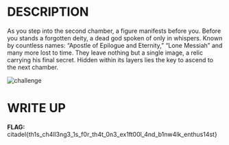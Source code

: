 # DESCRIPTION 
As you step into the second chamber, 
a figure manifests before you. Before you stands a forgotten deity, a dead god spoken of only in whispers.
Known by countless names: “Apostle of Epilogue and Eternity,” “Lone Messiah” and many more lost to time.
They leave nothing but a single image, a relic carrying his final secret. Hidden within its layers lies 
the key to ascend to the next chamber.

![challenge](https://github.com/user-attachments/assets/7e8aa81d-a3c8-42f1-b78f-a89c855dea36)



# WRITE UP 
**FLAG:** citadel{th1s_ch4ll3ng3_1s_f0r_th4t_0n3_ex1ft00l_4nd_b1nw4lk_enthus14st}
